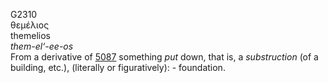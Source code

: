 <body>
  <p>G2310<br>  θεμέλιος  <br> themelios  <br><i>them-el‘-ee-os </i><br>From a derivative of <a href="g5087.htm">5087</a>  something <i>put</i> down, that is, a <i>substruction</i> (of a building, etc.), (literally or figuratively): - foundation.<br></p>
 </body>
